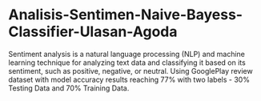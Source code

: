 # Analisis-Sentimen-Naive-Bayess-Classifier-Ulasan-Agoda
Sentiment analysis is a natural language processing (NLP) and machine learning technique for analyzing text data and classifying it based on its sentiment, such as positive, negative, or neutral. Using GooglePlay review dataset with model accuracy results reaching 77% with two labels - 30% Testing Data and 70% Training Data.
